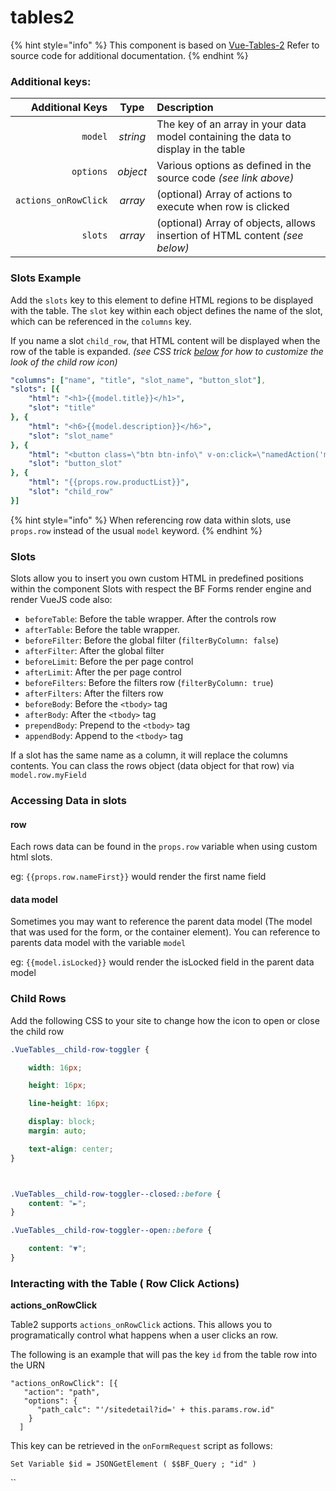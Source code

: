 # tables2

{% hint style="info" %}
This component is based on [Vue-Tables-2](https://github.com/matfish2/vue-tables-2#readme) Refer to source code for additional documentation.
{% endhint %}

### Additional keys:

| Additional Keys | Type | Description |
| ---: | :---: | :--- |
| `model` | _string_ | The key of an array in your data model containing the data to display in the table |
| `options` | _object_ | Various options as defined in the source code _\(see link above\)_ |
| `actions_onRowClick` | _array_ | \(optional\) Array of actions to execute when row is clicked |
| `slots` | _array_ | \(optional\) Array of objects, allows insertion of HTML content _\(see below\)_ |

### Slots Example

Add the `slots` key to this element to define HTML regions to be displayed with the table. The `slot` key within each object defines the name of the slot, which can be referenced in the `columns` key.

If you name a slot `child_row`, that HTML content will be displayed when the row of the table is expanded. _\(see CSS trick_ [_below_](https://delfs-engineering.gitbook.io/betterforms/usage/formsoverview/components-overview/tables2#child-rows) _for how to customize the look of the child row icon\)_

```yaml
"columns": ["name", "title", "slot_name", "button_slot"],
"slots": [{
    "html": "<h1>{{model.title}}</h1>",
    "slot": "title"
}, {
    "html": "<h6>{{model.description}}</h6>",
    "slot": "slot_name"
}, {
    "html": "<button class=\"btn btn-info\" v-on:click=\"namedAction('myNamedAction'; {row: props.row})\"><i class=\"fa fa-check\"></i> OK</button>",
    "slot": "button_slot"
}, {
    "html": "{{props.row.productList}}",
    "slot": "child_row"
}]
```

{% hint style="info" %}
When referencing row data within slots, use `props.row` instead of the usual `model` keyword.
{% endhint %}

### Slots

Slots allow you to insert you own custom HTML in predefined positions within the component Slots with respect the BF Forms render engine and render VueJS code also:

* `beforeTable`: Before the table wrapper. After the controls row
* `afterTable`: Before the table wrapper.
* `beforeFilter`: Before the global filter \(`filterByColumn: false`\)
* `afterFilter`: After the global filter
* `beforeLimit`: Before the per page control
* `afterLimit`: After the per page control
* `beforeFilters`: Before the filters row \(`filterByColumn: true`\)
* `afterFilters`: After the filters row
* `beforeBody`: Before the `<tbody>` tag
* `afterBody`: After the `<tbody>` tag
* `prependBody`: Prepend to the `<tbody>` tag
* `appendBody`: Append to the `<tbody>` tag

If a slot has the same name as a column, it will replace the columns contents. You can class the rows object \(data object for that row\) via `model.row.myField`

### Accessing Data in slots

#### row

Each rows data can be found in the  `props.row` variable when using custom html slots. 

eg: `{{props.row.nameFirst}}` would render the first name field

#### data model

Sometimes you may want to reference the parent data model \(The model that was used for the form, or the container element\). You can reference to parents data model with the variable `model`

eg: `{{model.isLocked}}` would render the isLocked field in the parent data model

### Child Rows

Add the following CSS to your site to change how the icon to open or close the child row

```css
.VueTables__child-row-toggler {
    width: 16px;
    height: 16px;
    line-height: 16px;
    display: block;
    margin: auto;
    text-align: center;
}

.VueTables__child-row-toggler--closed::before {
    content: "►";
}

.VueTables__child-row-toggler--open::before {
    content: "▼";
}
```

### Interacting with the Table \( Row Click Actions\)

**actions\_onRowClick** 

Table2 supports `actions_onRowClick` actions. This allows you to programatically control what happens when a user clicks an row.

The following is an example that will pas the key `id` from the table row into the URN 

```text
"actions_onRowClick": [{
   "action": "path",
   "options": {
      "path_calc": "'/sitedetail?id=' + this.params.row.id"
    }
  ]
```

This key can be retrieved in the `onFormRequest` script as follows:

`Set Variable $id = JSONGetElement ( $$BF_Query ; "id" )`

\`\`

